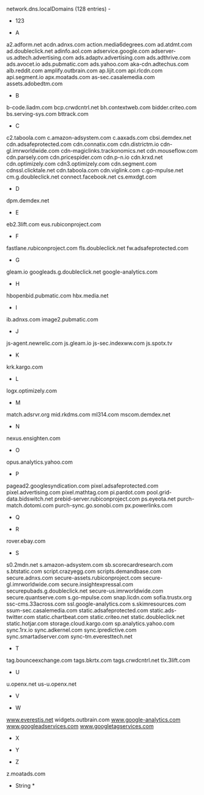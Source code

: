 network.dns.localDomains (128 entries) -

- 123

- A

a2.adform.net
acdn.adnxs.com
action.media6degrees.com
ad.atdmt.com
ad.doubleclick.net
adinfo.aol.com
adservice.google.com
adserver-us.adtech.advertising.com
ads.adaptv.advertising.com
ads.adthrive.com
ads.avocet.io
ads.pubmatic.com
ads.yahoo.com
aka-cdn.adtechus.com
alb.reddit.com
amplify.outbrain.com
ap.lijit.com
api.rlcdn.com
api.segment.io
apx.moatads.com
as-sec.casalemedia.com
assets.adobedtm.com

- B

b-code.liadm.com
bcp.crwdcntrl.net
bh.contextweb.com
bidder.criteo.com
bs.serving-sys.com
bttrack.com

- C

c2.taboola.com
c.amazon-adsystem.com
c.aaxads.com
cbsi.demdex.net
cdn.adsafeprotected.com
cdn.connatix.com
cdn.districtm.io
cdn-gl.imrworldwide.com
cdn-magiclinks.trackonomics.net
cdn.mouseflow.com
cdn.parsely.com
cdn.pricespider.com
cdn.p-n.io
cdn.krxd.net
cdn.optimizely.com
cdn3.optimizely.com
cdn.segment.com
cdnssl.clicktale.net
cdn.taboola.com
cdn.viglink.com
c.go-mpulse.net
cm.g.doubleclick.net
connect.facebook.net
cs.emxdgt.com

- D

dpm.demdex.net

- E

eb2.3lift.com
eus.rubiconproject.com

- F

fastlane.rubiconproject.com
fls.doubleclick.net
fw.adsafeprotected.com

- G

gleam.io
googleads.g.doubleclick.net
google-analytics.com

- H

hbopenbid.pubmatic.com
hbx.media.net

- I

ib.adnxs.com
image2.pubmatic.com

- J

js-agent.newrelic.com
js.gleam.io
js-sec.indexww.com
js.spotx.tv

- K

krk.kargo.com

- L

logx.optimizely.com

- M

match.adsrvr.org
mid.rkdms.com
ml314.com
mscom.demdex.net

- N

nexus.ensighten.com

- O

opus.analytics.yahoo.com

- P

pagead2.googlesyndication.com
pixel.adsafeprotected.com
pixel.advertising.com
pixel.mathtag.com
pi.pardot.com
pool.grid-data.bidswitch.net
prebid-server.rubiconproject.com
ps.eyeota.net
purch-match.dotomi.com
purch-sync.go.sonobi.com
px.powerlinks.com

- Q

- R

rover.ebay.com

- S

s0.2mdn.net
s.amazon-adsystem.com
sb.scorecardresearch.com
s.btstatic.com
script.crazyegg.com
scripts.demandbase.com
secure.adnxs.com
secure-assets.rubiconproject.com
secure-gl.imrworldwide.com
secure.insightexpressal.com
securepubads.g.doubleclick.net
secure-us.imrworldwide.com
secure.quantserve.com
s.go-mpulse.com
snap.licdn.com
sofia.trustx.org
ssc-cms.33across.com
ssl.google-analytics.com
s.skimresources.com
ssum-sec.casalemedia.com
static.adsafeprotected.com
static.ads-twitter.com
static.chartbeat.com
static.criteo.net
static.doubleclick.net
static.hotjar.com
storage.cloud.kargo.com
sp.analytics.yahoo.com
sync.1rx.io
sync.adkernel.com
sync.ipredictive.com
sync.smartadserver.com
sync-tm.everesttech.net

- T

tag.bounceexchange.com
tags.bkrtx.com
tags.crwdcntrl.net
tlx.3lift.com

- U

u.openx.net
us-u.openx.net

- V

- W

www.everestjs.net
widgets.outbrain.com
www.google-analytics.com
www.googleadservices.com
www.googletagservices.com

- X

- Y

- Z

z.moatads.com

- String *
